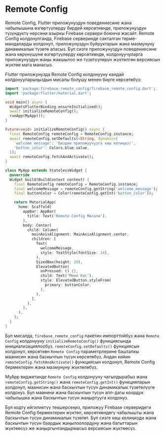 # Remote Config
Remote Config, Flutter приложунуздун поведениесине жана чабылышына өзгөртүүлөрдү бирдей көрсөткөнде, приложунуздун түзүндүктү нерсени азыркы Firebase сервери боюнча жасайт. Remote Config колдонулганда, Firebase серверинде сакталган терме-мандаларды колдонуп, приложунуздун буйруктарын жана мазмунуну динамикалык түзөтө аласыз. Бул сизге приложунуздун поведениесине жана көрүнүшүне өзгөртүүлөрдү көрсөткөндө, колдонуучуларга приложунуздун жаңы жакшылоо же түзөтүүлөрүн жүктөлгөн версиясын жүктөө мага манасыз.

Flutter приложунузда Remote Config колдонууну кандай колдонууларыңыздын мисалы болушу менен бирге көрсөтөбүз:
```dart
import 'package:firebase_remote_config/firebase_remote_config.dart';
import 'package:flutter/material.dart';

void main() async {
  WidgetsFlutterBinding.ensureInitialized();
  await initializeRemoteConfig();
  runApp(MyApp());
}

Future<void> initializeRemoteConfig() async {
  final RemoteConfig remoteConfig = RemoteConfig.instance;
  await remoteConfig.setDefaults(<String, dynamic>{
    'welcome_message': 'Биздин приложуунузга көш келиңиз!',
    'button_color': Colors.blue.value,
  });
  await remoteConfig.fetchAndActivate();
}

class MyApp extends StatelessWidget {
  @override
  Widget build(BuildContext context) {
    final RemoteConfig remoteConfig = RemoteConfig.instance;
    final welcomeMessage = remoteConfig.getString('welcome_message');
    final buttonColor = Color(remoteConfig.getInt('button_color'));

    return MaterialApp(
      home: Scaffold(
        appBar: AppBar(
          title: Text('Remote Config Мисали'),
        ),
        body: Center(
          child: Column(
            mainAxisAlignment: MainAxisAlignment.center,
            children: [
              Text(
                welcomeMessage,
                style: TextStyle(fontSize: 24),
              ),
              SizedBox(height: 20),
              ElevatedButton(
                onPressed: () {},
                child: Text('Мени бас'),
                style: ElevatedButton.styleFrom(
                  primary: buttonColor,
                ),
              ),
            ],
          ),
        ),
      ),
    );
  }
}
```
Бул мисалда, `firebase_remote_config` пакетин импорттойбуз жана `Remote Config` колдонууну `initializeRemoteConfig()` функциясында инициализациялообуз. `remoteConfig.setDefaults()` функциясын колдонуп, көрсөткөн `Remote Config` параметрлерине баштапкы маанисин жана баскычтын түсүн көрсөтөбүз. Андан кийин `remoteConfig.fetchAndActivate()` функциясын колдонуп, Remote Config бермектерин жана мазмунуну жүктөлөбүз.

MyApp виджетинде `Remote Config` колдонууну чагылдырабыз жана `remoteConfig.getString()` жана `remoteConfig.getInt()` функцияларын колдонуп, маанисин жана баскычтын түсүн динамикалык түзөтөлүүгө колдонуз. Бул маанини жана баскычтын түсүн апп-дагы коордук чабылышка жана баскычтын түсүн жаңыртууга колдонуз.

Бул кодту ийгиликтүү текшерсеңиз, приложуу Firebase серверидеги Remote Config бермектерин жүктөп, көрсөткөндөгү чабылышты жана баскычтын түсүн динамикалык түзөтөт. Бул сизге көш келиңизди жана баскычтын түсүн баардык жаңылоолордуну жана багыттарын жүктөөсүз же жаңыргычтандырмасыз версиясын жүктөөсүз.